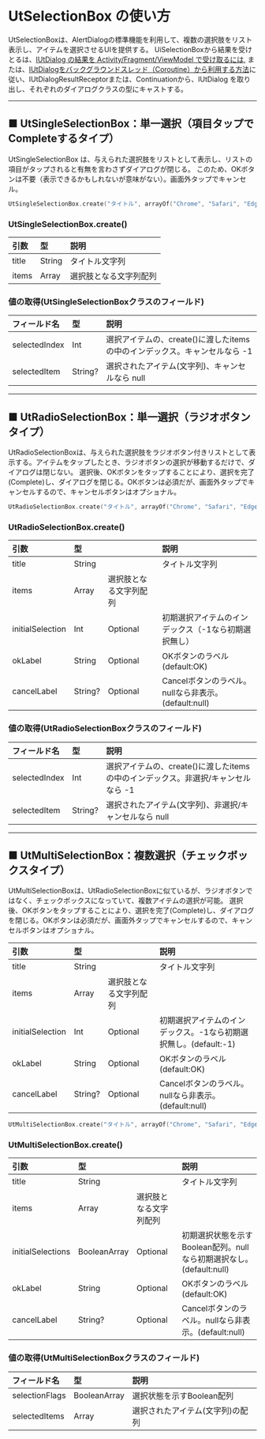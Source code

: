 # UtSelectionBox の使い方

UtSelectionBoxは、AlertDialogの標準機能を利用して、複数の選択肢をリスト表示し、アイテムを選択させるUIを提供する。
UiSelectionBoxから結果を受けとるは、[IUtDialog の結果を Activity/Fragment/ViewModel で受け取るには](./dialog_management.md), または、[IUtDialogをバックグラウンドスレッド（Coroutine）から利用する方法](./task.md)に従い、IUtDialogResultReceptorまたは、Continuationから、IUtDialog を取り出し、それぞれのダイアログクラスの型にキャストする。


-----

## ■ UtSingleSelectionBox：単一選択（項目タップでCompleteするタイプ）

UtSingleSelectionBox は、与えられた選択肢をリストとして表示し、リストの項目がタップされると有無を言わさずダイアログが閉じる。
このため、OKボタンは不要（表示できるかもしれないが意味がない）。画面外タップでキャンセル。

```Kotlin
UtSingleSelectionBox.create("タイトル", arrayOf("Chrome", "Safari", "Edge", "Firefox"))
```


### UtSingleSelectionBox.create()

|引数|型|説明|
|:---|:---|:---|
|title|String|タイトル文字列|
|items|Array<String>|選択肢となる文字列配列|



### 値の取得(UtSingleSelectionBoxクラスのフィールド)

|フィールド名|型|説明|
|:---|:---|:---|
|selectedIndex|Int|選択アイテムの、create()に渡したitemsの中のインデックス。キャンセルなら -1|
|selectedItem|String?|選択されたアイテム(文字列)、キャンセルなら null|




-----

## ■ UtRadioSelectionBox：単一選択（ラジオボタンタイプ）

UtRadioSelectionBoxは、与えられた選択肢をラジオボタン付きリストとして表示する。アイテムをタップしたとき、ラジオボタンの選択が移動するだけで、ダイアログは閉じない。
選択後、OKボタンをタップすることにより、選択を完了(Complete)し、ダイアログを閉じる。OKボタンは必須だが、画面外タップでキャンセルするので、キャンセルボタンはオプショナル。

```Kotlin
UtRadioSelectionBox.create("タイトル", arrayOf("Chrome", "Safari", "Edge", "Firefox"), initialSelection=-1)
```

### UtRadioSelectionBox.create()

|引数|型||説明|
|:---|:---|:---|:---|
|title|String||タイトル文字列|
|items|Array<String>|選択肢となる文字列配列|
|initialSelection|Int|Optional|初期選択アイテムのインデックス（-1なら初期選択無し）|
|okLabel|String|Optional|OKボタンのラベル(default:OK)|
|cancelLabel|String?|Optional|Cancelボタンのラベル。nullなら非表示。(default:null)|

### 値の取得(UtRadioSelectionBoxクラスのフィールド)

|フィールド名|型|説明|
|:---|:---|:---|
|selectedIndex|Int|選択アイテムの、create()に渡したitemsの中のインデックス。非選択/キャンセルなら -1|
|selectedItem|String?|選択されたアイテム(文字列)、非選択/キャンセルなら null|

-----

## ■ UtMultiSelectionBox：複数選択（チェックボックスタイプ）

UtMultiSelectionBoxは、UtRadioSelectionBoxに似ているが、ラジオボタンではなく、チェックボックスになっていて、複数アイテムの選択が可能。
選択後、OKボタンをタップすることにより、選択を完了(Complete)し、ダイアログを閉じる。OKボタンは必須だが、画面外タップでキャンセルするので、キャンセルボタンはオプショナル。

|引数|型||説明|
|:---|:---|:---|:---|
|title|String||タイトル文字列|
|items|Array<String>|選択肢となる文字列配列|
|initialSelection|Int|Optional|初期選択アイテムのインデックス。-1なら初期選択無し。(default:-1)|
|okLabel|String|Optional|OKボタンのラベル(default:OK)|
|cancelLabel|String?|Optional|Cancelボタンのラベル。nullなら非表示。(default:null)|

```Kotlin
UtMultiSelectionBox.create("タイトル", arrayOf("Chrome", "Safari", "Edge", "Firefox"), initialSelections=booleanArrayOf(true,false,true,false))
```
### UtMultiSelectionBox.create()

|引数|型||説明|
|:---|:---|:---|:---|
|title|String||タイトル文字列|
|items|Array<String>|選択肢となる文字列配列|
|initialSelections|BooleanArray|Optional|初期選択状態を示すBoolean配列。nullなら初期選択なし。(default:null)|
|okLabel|String|Optional|OKボタンのラベル(default:OK)|
|cancelLabel|String?|Optional|Cancelボタンのラベル。nullなら非表示。(default:null)|

### 値の取得(UtMultiSelectionBoxクラスのフィールド)

|フィールド名|型|説明|
|:---|:---|:---|
|selectionFlags|BooleanArray|選択状態を示すBoolean配列|
|selectedItems|Array<String>|選択されたアイテム(文字列)の配列|
